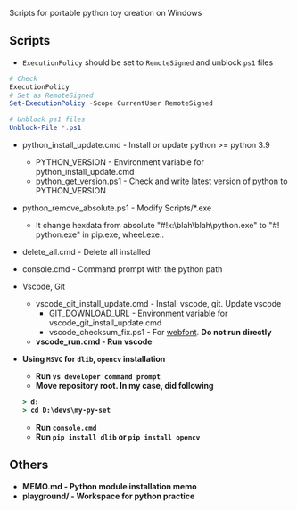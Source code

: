 Scripts for portable python toy creation on Windows


## Scripts

* `ExecutionPolicy` should be set to `RemoteSigned` and unblock `ps1` files
```powershell
# Check
ExecutionPolicy
# Set as RemoteSigned
Set-ExecutionPolicy -Scope CurrentUser RemoteSigned

# Unblock ps1 files
Unblock-File *.ps1
```

* python_install_update.cmd - Install or update python >= python 3.9
    * PYTHON_VERSION - Environment variable for python_install_update.cmd
    * python_get_version.ps1 - Check and write latest version of python to PYTHON_VERSION
* python_remove_absolute.ps1 - Modify Scripts/*.exe
    * It change hexdata from absolute "#!x:\blah\blah\python.exe" to "#!  python.exe" in pip.exe, wheel.exe..

* delete_all.cmd - Delete all installed
* console.cmd - Command prompt with the python path

* Vscode, Git
    * vscode_git_install_update.cmd - Install vscode, git. Update vscode
        * GIT_DOWNLOAD_URL - Environment variable for vscode_git_install_update.cmd
        * vscode_checksum_fix.ps1 - For [webfont](https://github.com/Joungkyun/font-d2coding-ligature). <b>Do not run directly<b>
    * vscode_run.cmd - Run vscode

* Using `MSVC` for `dlib`, `opencv` installation
    * Run `vs developer command prompt`
    * Move repository root. In my case, did following
    ```cmd
    > d:
    > cd D:\devs\my-py-set
    ```
    * Run `console.cmd`
    * Run `pip install dlib` or `pip install opencv`


## Others

* MEMO.md - Python module installation memo
* playground/ - Workspace for python practice
